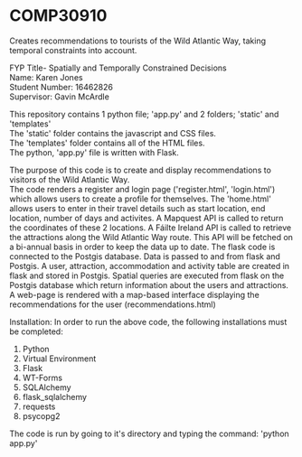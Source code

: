 # COMP30910
Creates recommendations to tourists of the Wild Atlantic Way, taking temporal constraints into account.

FYP Title- Spatially and Temporally Constrained Decisions   
Name: Karen Jones  
Student Number: 16462826  
Supervisor: Gavin McArdle

This repository contains 1 python file; 'app.py' and 2 folders; 'static' and 'templates'   
The 'static' folder contains the javascript and CSS files.   
The 'templates' folder contains all of the HTML files.  
The python, 'app.py' file is written with Flask.

The purpose of this code is to create and display recommendations to visitors of the Wild Atlantic Way.  
The code renders a register and login page ('register.html', 'login.html') which allows users to create a profile for themselves. The 'home.html' allows users to enter in their travel details such as start location, end location, number of days and activites. A Mapquest API is called to return the coordinates of these 2 locations. A Fáilte Ireland API is called to retrieve the attractions along the Wild Atlantic Way route. This API will be fetched on a bi-annual basis in order to keep the data up to date.
The flask code is connected to the Postgis database. Data is passed to and from flask and Postgis. A user, attraction, accommodation and activity table are created in flask and stored in Postgis. Spatial queries are executed from flask on the Postgis database which return information about the users and attractions.  
A web-page is rendered with a map-based interface displaying the recommendations for the user (recommendations.html)


Installation:
In order to run the above code, the following installations must be completed:  
1) Python  
2) Virtual Environment
2) Flask   
3) WT-Forms  
4) SQLAlchemy 
5) flask_sqlalchemy
6) requests
7) psycopg2

The code is run by going to it's directory and typing the command: 'python app.py'
